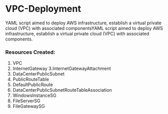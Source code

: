 # VPC-Deployment
YAML script aimed to deploy AWS infrastructure, establish a virtual private cloud (VPC) with associated componentsYAML script aimed to deploy AWS infrastructure, establish a virtual private cloud (VPC) with associated components.


### Resources Created:
1. VPC
2. InternetGateway
3.InternetGatewayAttachment
4. DataCenterPublicSubnet
5. PublicRouteTable
6. DefaultPublicRoute
7. DataCenterPublicSubnetRouteTableAssociation
8. WindowsInstanceSG
9. FileServerSG
10. FileGatewaySG

